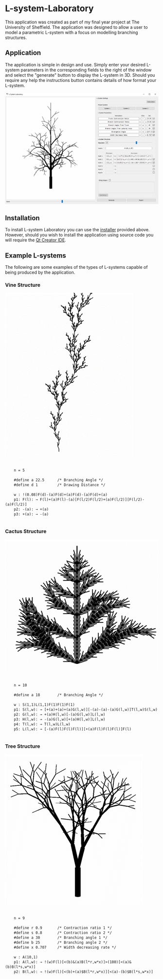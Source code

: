 # L-system-Laboratory

This application was created as part of my final year project at The University of Sheffield. The application was designed to allow a user to model a parametric L-system with a focus on modelling branching structures.

## Application

The application is simple in design and use. Simply enter your desired L-system parameters in the corresponding fields to the right of the window and select the "generate" button to display the L-system in 3D. Should you require any help the instructions button contains details of how format your L-system.

![L-system-Laboratory Application](https://github.com/AidenJefferson/L-system-Laboratory/blob/main/images/application.png)


## Installation

To install L-system Laboratory you can use the [installer](https://github.com/AidenJefferson/L-system-Laboratory/blob/main/installer/L-system-Laboratory.exe) provided above. However, should you wish to install the application using source code you will require the [Qt Creator IDE](https://www.qt.io/product/development-tools).

## Example L-systems

The following are some examples of the types of L-systems capable of being produced by the application.

### Vine Structure 

![Vine L-system](https://github.com/AidenJefferson/L-system-Laboratory/blob/main/images/vine.png)

```
    
    n = 5
    
    #define a 22.5      /* Branching Angle */
    #define d 1         /* Drawing Distance */
    
    w : !(0.08)F(d)-(a)F(d)+(a)F(d)-(a)F(d)+(a)
    p1: F(l): → F(l)+(a)F(l)-(a)[F(l/2)F(l/2)+(a)F(l/2)][F(l/2)-(a)F(l/2)]
    p2: -(a): → +(a)
    p3: +(a): → -(a)
    
```

### Cactus Structure 

![Cactus L-system](https://github.com/AidenJefferson/L-system-Laboratory/blob/main/images/cactus.png)

```
    
    n = 10
    
    #define a 18        /* Branching Angle */
    
    w : S(1,1)L(1,1)F(1)F(1)F(1)
    p1: S(l,w): → [+(a)+(a)+(a)G(l,w)][-(a)-(a)-(a)G(l,w)]T(l,w)S(l,w)
    p2: G(l,w): → +(a)H(l,w)[-(a)G(l,w)]L(l,w)
    p3: H(l,w): → -(a)G(l,w)[+(a)H(l,w)]L(l,w)
    p4: T(l,w): → T(l,w)L(l,w)
    p5: L(l,w): → [-(a)F(l)F(l)F(l)][+(a)F(l)F(l)F(l)]F(l)
    
```

### Tree Structure 

![Tree L-system](https://github.com/AidenJefferson/L-system-Laboratory/blob/main/images/tree.png)

```
    
    n = 9
    
    #define r 0.9       /* Contraction ratio 1 */
    #define s 0.8       /* Contraction ratio 2 */
    #define a 30        /* Branching angle 1 */
    #define b 25        /* Branching angle 2 */
    #define x 0.707     /* Width decreasing rate */
    
    w : A(10,1)
    p1: A(l,w): → !(w)F(l)[<(b)&(a)B(l*r,w*x)]>(180)[<(a)&(b)B(l*s,w*x)]
    p2: B(l,w): → !(w)F(l)[<(b)+(a)$B(l*r,w*x)][<(a)-(b)$B(l*s,w*x)]
    
```

